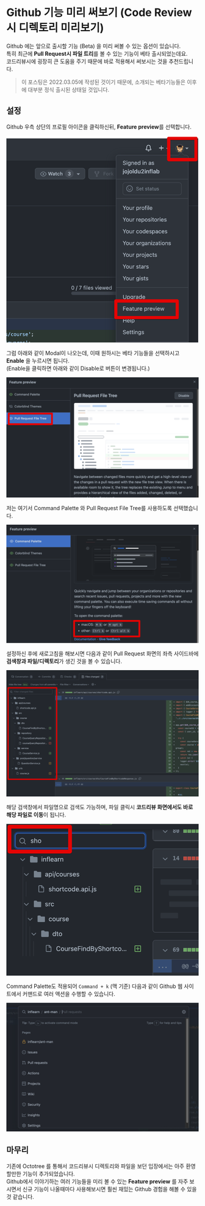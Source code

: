 # Github 기능 미리 써보기 (Code Review시 디렉토리 미리보기)

Github 에는 앞으로 출시할 기능 (Beta) 을 미리 써볼 수 있는 옵션이 있습니다.  
특히 최근에 **Pull Request시 파일 트리**를 볼 수 있는 기능이 베타 출시되었는데요.  
코드리뷰시에 굉장히 큰 도움을 주기 때문에 바로 적용해서 써보시는 것을 추천드립니다.

> 이 포스팅은 2022.03.05에 작성된 것이기 때문에, 소개되는 베타기능들은 이후에 대부분 정식 출시된 상태일 것입니다. 

## 설정

Github 우측 상단의 프로필 아이콘을 클릭하신뒤, **Feature preview**를 선택합니다.

![1](./images/1.png)

그럼 아래와 같이 Modal이 나오는데, 이때 원하시는 베타 기능들을 선택하시고 **Enable** 을 누르시면 됩니다.  
(Enable을 클릭하면 아래와 같이 Disable로 버튼이 변경됩니다.)

![2](./images/2.png)


저는 여기서 Command Palette 와 Pull Request File Tree를 사용하도록 선택했습니다.  

![3](./images/3.png)


설정하신 후에 새로고침을 해보시면 다음과 같이 Pull Request 화면의 좌측 사이드바에 **검색창과 파일/디렉토리**가 생긴 것을 볼 수 있습니다.

![4](./images/4.png)

해당 검색창에서 파일명으로 검색도 가능하며, 파일 클릭시 **코드리뷰 화면에서도 바로 해당 파일로 이동**이 됩니다.

![5](./images/5.png)

Command Palette도 적용되어 `Command + k` (맥 기준) 다음과 같이 Github 웹 사이트에서 커맨드로 여러 액션을 수행할 수 있습니다.

![6](./images/6.png)

## 마무리

기존에 Octotree 를 통해서 코드리뷰시 디렉토리와 파일을 보던 입장에서는 아주 환영할만한 기능이 추가되었습니다.  
Github에서 이야기하는 여러 기능들을 미리 볼 수 있는 **Feature preview** 를 자주 보시면서 신규 기능이 나올때마다 사용해보시면 훨씬 재밌는 Github 경험을 해볼 수 있을것 같습니다.